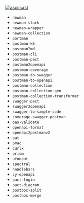 [![asciicast](https://asciinema.org/a/afwsLV0JKVW1SNONtGy0mNpB1.svg?autoplay=1)](https://asciinema.org/a/afwsLV0JKVW1SNONtGy0mNpB1?autoplay=1)

  - `newman`
  - `newman-slack`
  - `newman-wrapper`
  - `newman-collection`
  - `portman`
  - `postman-k6`
  - `postman2md`
  - `postman-cli`
  - `postman-pact`
  - `postman2openapi`
  - `postman-coverage`
  - `postman-to-swagger`
  - `postman-to-openapi`
  - `postman-collection`
  - `postman-collection-gen`
  - `postman-collection-transformer`
  - `swagger-pact`
  - `swagger2openapi`
  - `swagger-to-sample-code`
  - `coverage-swagger-postman`
  - `oas-validate`
  - `openapi-format`
  - `openapi2postmanv2`
  - `pat`
  - `pmac`
  - `curlx`
  - `prism`
  - `ufonaut`
  - `spectral`
  - `handlebars`
  - `cy-openapi`
  - `pact-login`
  - `pact-diagram`
  - `postbox-split`
  - `postbox-merge`